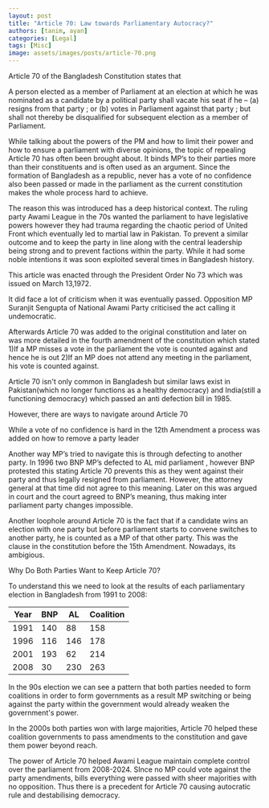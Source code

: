 ```yaml
---
layout: post
title: "Article 70: Law towards Parliamentary Autocracy?"
authors: [tanim, ayan]
categories: [Legal]
tags: [Misc]
image: assets/images/posts/article-70.png
---
```


Article 70 of the Bangladesh Constitution states that

A person elected as a member of Parliament at an election at which he was nominated as a candidate by a political party shall vacate his seat if he –
(a) resigns from that party ; or
(b) votes in Parliament against that party ;
but shall not thereby be disqualified for subsequent election as a member of Parliament.

While talking about the powers of the PM and how to limit their power and how to ensure a parliament with diverse opinions, the topic of repealing Article 70 has often been brought about. It binds MP’s to their parties more than their constituents and is often used as an argument. Since the formation of Bangladesh as a republic, never has a vote of no confidence also been passed or made in the parliament as the current constitution makes the whole process hard to achieve.

The reason this was introduced has a deep historical context. The ruling party Awami League in the 70s wanted the parliament to have legislative powers however they had trauma regarding the chaotic period of United Front which eventually led to martial law in Pakistan. To prevent a similar outcome and to keep the party in line along with the central leadership being strong and to prevent factions within the party. While it had some noble intentions it was soon exploited several times in Bangladesh history.

This article was enacted through the President Order No 73 which was issued on March 13,1972.

It did face a lot of criticism when it was eventually passed. Opposition MP Suranjit Sengupta of National Awami Party criticised the act calling it undemocratic.

Afterwards Article 70 was added to the original constitution and later on was more detailed in the fourth amendment of the constitution which stated
1)If a MP misses a vote in the parliament the vote is counted against and hence he is out
2)If an MP does not attend any meeting in the parliament, his vote is counted against.

Article 70 isn't only common in Bangladesh but similar laws exist in Pakistan(which no longer functions as a healthy democracy) and India(still a functioning democracy) which passed an anti defection bill in 1985.

However, there are ways to navigate around Article 70

While a vote of no confidence is hard in the 12th Amendment a process was added on how to remove a party leader

Another way MP’s tried to navigate this is through defecting to another party. In 1996 two BNP MP’s defected to AL mid parliament , however BNP protested this stating Article 70 prevents this as they went against their party and thus legally resigned from parliament. However, the attorney general at that time did not agree to this meaning. Later on this was argued in court and the court agreed to BNP’s meaning, thus making inter parliament party changes impossible.

Another loophole around Article 70 is the fact that if a candidate wins an election with one party but before parliament starts to convene switches to another party, he is counted as a MP of that other party. This was the clause in the constitution before the 15th Amendment. Nowadays, its ambigious.

Why Do Both Parties Want to Keep Article 70?

To understand this we need to look at the results of each parliamentary election in Bangladesh from 1991 to 2008:

| Year | BNP | AL  | Coalition |
| ---- | --- | --- | --------- |
| 1991 | 140 | 88  | 158       |
| 1996 | 116 | 146 | 178       |
| 2001 | 193 | 62  | 214       |
| 2008 | 30  | 230 | 263       |

In the 90s election we can see a pattern that both parties needed to form coalitions in order to form governments as a result MP switching or being against the party within the government would already weaken the government's power.

In the 2000s both parties won with large majorities, Article 70 helped these coalition governments to pass amendments to the constitution and gave them power beyond reach.

The power of Article 70 helped Awami League maintain complete control over the parliament from 2008-2024. SInce no MP could vote against the party amendments, bills everything were passed with sheer majorities with no opposition. Thus there is a precedent for Article 70 causing autocratic rule and destabilising democracy.
